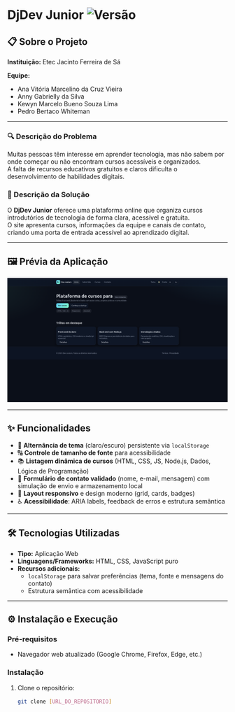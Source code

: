 # DjDev Junior ![Versão](https://img.shields.io/badge/vers%C3%A3o-1.0.0-blue)

## 📋 Sobre o Projeto
**Instituição:** Etec Jacinto Ferreira de Sá  

**Equipe:**  
- Ana Vitória Marcelino da Cruz Vieira  
- Anny Gabrielly da Silva  
- Kewyn Marcelo Bueno Souza Lima  
- Pedro Bertaco Whiteman  

---

### 🔍 Descrição do Problema  
Muitas pessoas têm interesse em aprender tecnologia, mas não sabem por onde começar ou não encontram cursos acessíveis e organizados.  
A falta de recursos educativos gratuitos e claros dificulta o desenvolvimento de habilidades digitais.  

### 🚀 Descrição da Solução  
O **DjDev Junior** oferece uma plataforma online que organiza cursos introdutórios de tecnologia de forma clara, acessível e gratuita.  
O site apresenta cursos, informações da equipe e canais de contato, criando uma porta de entrada acessível ao aprendizado digital.  

---

## 🖼️ Prévia da Aplicação
![Página inicial do projeto](./assets/homepage.png)  

---

## ✨ Funcionalidades
- 🌙 **Alternância de tema** (claro/escuro) persistente via `localStorage`  
- 🔠 **Controle de tamanho de fonte** para acessibilidade  
- 📚 **Listagem dinâmica de cursos** (HTML, CSS, JS, Node.js, Dados, Lógica de Programação)  
- 📝 **Formulário de contato validado** (nome, e-mail, mensagem) com simulação de envio e armazenamento local  
- 📱 **Layout responsivo** e design moderno (grid, cards, badges)  
- ♿ **Acessibilidade**: ARIA labels, feedback de erros e estrutura semântica  

---

## 🛠️ Tecnologias Utilizadas  
- **Tipo:** Aplicação Web  
- **Linguagens/Frameworks:** HTML, CSS, JavaScript puro  
- **Recursos adicionais:**  
  - `localStorage` para salvar preferências (tema, fonte e mensagens do contato)  
  - Estrutura semântica com acessibilidade  

---

## ⚙️ Instalação e Execução  

### Pré-requisitos  
- Navegador web atualizado (Google Chrome, Firefox, Edge, etc.)  

### Instalação  
1. Clone o repositório:  
   ```bash
   git clone [URL_DO_REPOSITORIO]
